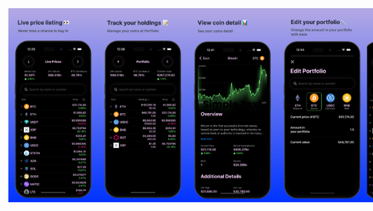<div style="display: flex; flex-direction: row;">
    <img src="1.png" width="180" />
    <img src="2.png" width="180" />
    <img src="3.png" width="180" />
    <img src="4.png" width="180" />
    <img src="5.png" width="180" /
</div>
